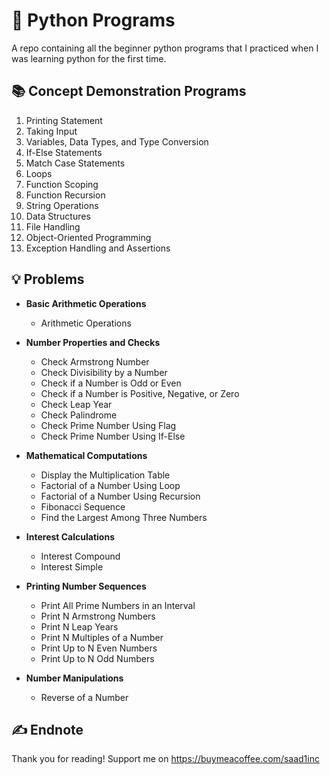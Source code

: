 # 🐍 Python Programs
A repo containing all the beginner python programs that I practiced when I was learning python for the first time.

## 📚 Concept Demonstration Programs

1. Printing Statement  
2. Taking Input  
3. Variables, Data Types, and Type Conversion  
4. If-Else Statements  
5. Match Case Statements  
6. Loops  
7. Function Scoping  
8. Function Recursion  
9. String Operations  
10. Data Structures  
11. File Handling  
12. Object-Oriented Programming  
13. Exception Handling and Assertions  

## 💡 Problems

- **Basic Arithmetic Operations**  
  - Arithmetic Operations  

- **Number Properties and Checks**  
  - Check Armstrong Number  
  - Check Divisibility by a Number  
  - Check if a Number is Odd or Even  
  - Check if a Number is Positive, Negative, or Zero  
  - Check Leap Year  
  - Check Palindrome  
  - Check Prime Number Using Flag  
  - Check Prime Number Using If-Else  

- **Mathematical Computations**  
  - Display the Multiplication Table  
  - Factorial of a Number Using Loop  
  - Factorial of a Number Using Recursion  
  - Fibonacci Sequence  
  - Find the Largest Among Three Numbers  

- **Interest Calculations**  
  - Interest Compound  
  - Interest Simple  

- **Printing Number Sequences**  
  - Print All Prime Numbers in an Interval  
  - Print N Armstrong Numbers  
  - Print N Leap Years  
  - Print N Multiples of a Number  
  - Print Up to N Even Numbers  
  - Print Up to N Odd Numbers  

- **Number Manipulations**  
  - Reverse of a Number 

## ✍️ Endnote
Thank you for reading!
Support me on https://buymeacoffee.com/saad1inc
